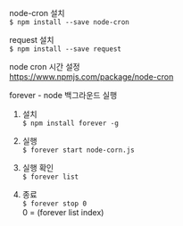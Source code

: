 
node-cron 설치<br>
`$ npm install --save node-cron`

request 설치<br>
`$ npm install --save request`

node cron 시간 설정<br>
https://www.npmjs.com/package/node-cron

forever - node 백그라운드 실행<br>

1. 설치<br>
`$ npm install forever -g`

2. 실행<br>
`$ forever start node-corn.js`

4. 실행 확인<br>
`$ forever list`

5. 종료<br>
`$ forever stop 0`<br>
0 = (forever list index)
